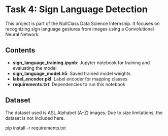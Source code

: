 # Task 4: Sign Language Detection  

This project is part of the NullClass Data Science Internship. It focuses on recognizing sign language gestures from images using a Convolutional Neural Network.  

## Contents

- **sign_language_training.ipynb**: Jupyter notebook for training and evaluating the model  
- **sign_language_model.h5**: Saved trained model weights  
- **label_encoder.pkl**: Label encoder for mapping classes  
- **requirements.txt**: Dependencies to run this notebook  

## Dataset

The dataset used is ASL Alphabet (A–Z) images. Due to size limitations, the dataset is not included here.  

   pip install -r requirements.txt
